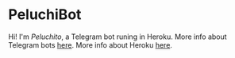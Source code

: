 # PeluchiBot
Hi! I'm *Peluchito*, a Telegram bot runing in Heroku.
More info about Telegram bots [here](https://core.telegram.org/bots).
More info about Heroku [here](https://heroku.com).
